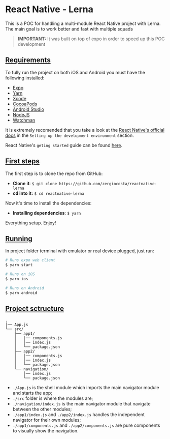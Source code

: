 # React Native - Lerna

This is a POC for handling a multi-module React Native project with Lerna. The main goal is to work better and fast with multiple squads

> **IMPORTANT:** It was built on top of expo in order to speed up this POC development

## [Requirements](#requirements)

To fully run the project on both iOS and Android you must have the following installed:

- [Expo](https://docs.expo.io/get-started/installation/)
- [Yarn](https://yarnpkg.com/getting-started/install)
- [Xcode](https://apps.apple.com/br/app/xcode/id497799835)
- [CocoaPods](https://cocoapods.org/)
- [Android Studio](https://developer.android.com/studio)
- [NodeJS](https://nodejs.org/en/download/)
- [Watchman](https://facebook.github.io/watchman/docs/install.html)

It is extremely recomended that you take a look at the [React Native's official docs](https://reactnative.dev/docs/environment-setup) in the `Setting up the development environment` section.

React Native's `geting started` guide can be found [here](https://reactnative.dev/docs/getting-started/).


## [First steps](#init)

The first step is to clone the repo from GitHub:

- **Clone it**: `$ git clone https://github.com/zergiocosta/reactnative-lerna`
- **cd into it:** `$ cd reactnative-lerna`

Now it's time to install the dependencies:

- **Installing dependencies**: `$ yarn`

Everything setup. Enjoy!

## [Running](#runnning)

In project folder terminal with emulator or real device plugged, just run:

```sh
# Runs expo web client
$ yarn start

# Runs on iOS
$ yarn ios

# Runs on Android
$ yarn android
```

## [Project sctructure](#project-structure)

```
.
│── App.js
└── src/
    ├── app1/
    │   │── components.js
    │   │── index.js
    │   └── package.json
    ├── app2/
    │   │── components.js
    │   │── index.js
    │   └── package.json
    └── navigation/
        │── index.js
        └── package.json
```

- `./App.js` is the shell module which imports the main navigator module and starts the app;
- `./src` folder is where the modules are;
- `./navigation/index.js` is the main navigator module that navigate between the other modules;
- `./app1/index.js` and `./app2/index.js` handles the independent navigator for their own modules;
- `./app1/components.js` and `./app2/components.js` are pure components to visually show the navigation.